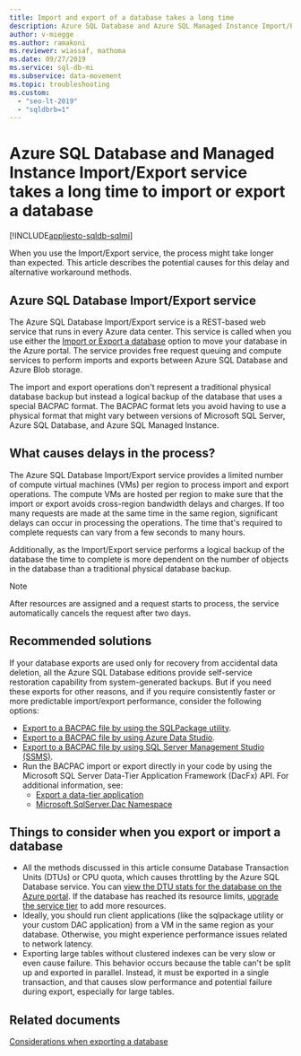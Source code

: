 ```yaml
---
title: Import and export of a database takes a long time
description: Azure SQL Database and Azure SQL Managed Instance Import/Export service takes a long time to import or export a database
author: v-miegge
ms.author: ramakoni
ms.reviewer: wiassaf, mathoma
ms.date: 09/27/2019
ms.service: sql-db-mi
ms.subservice: data-movement
ms.topic: troubleshooting
ms.custom:
  - "seo-lt-2019"
  - "sqldbrb=1"
---
```


# Azure SQL Database and Managed Instance Import/Export service takes a long time to import or export a database

[!INCLUDE[appliesto-sqldb-sqlmi](../includes/appliesto-sqldb-sqlmi.md)]

When you use the Import/Export service, the process might take longer than expected. This article describes the potential causes for this delay and alternative workaround methods.

## Azure SQL Database Import/Export service

The Azure SQL Database Import/Export service is a REST-based web service that runs in every Azure data center. This service is called when you use either the [Import or Export a database](database-import.md#use-azure-portal) option to move your database in the Azure portal. The service provides free request queuing and compute services to perform imports and exports between Azure SQL Database and Azure Blob storage.

The import and export operations don't represent a traditional physical database backup but instead a logical backup of the database that uses a special BACPAC format. The BACPAC format lets you avoid having to use a physical format that might vary between versions of Microsoft SQL Server, Azure SQL Database, and Azure SQL Managed Instance.

## What causes delays in the process?

The Azure SQL Database Import/Export service provides a limited number of compute virtual machines (VMs) per region to process import and export operations. The compute VMs are hosted per region to make sure that the import or export avoids cross-region bandwidth delays and charges. If too many requests are made at the same time in the same region, significant delays can occur in processing the operations. The time that's required to complete requests can vary from a few seconds to many hours.

Additionally, as the Import/Export service performs a logical backup of the database the time to complete is more dependent on the number of objects in the database than a traditional physical database backup.

> [!NOTE]
> After resources are assigned and a request starts to process, the service automatically cancels the request after two days.

## Recommended solutions

If your database exports are used only for recovery from accidental data deletion, all the Azure SQL Database editions provide self-service restoration capability from system-generated backups. But if you need these exports for other reasons, and if you require consistently faster or more predictable import/export performance, consider the following options:

* [Export to a BACPAC file by using the SQLPackage utility](./database-export.md#sqlpackage-utility).
* [Export to a BACPAC file by using Azure Data Studio](./database-export.md#azure-data-studio).
* [Export to a BACPAC file by using SQL Server Management Studio (SSMS)](./database-export.md#sql-server-management-studio-ssms).
* Run the BACPAC import or export directly in your code by using the Microsoft SQL Server Data-Tier Application Framework (DacFx) API. For additional information, see:
  * [Export a data-tier application](/sql/relational-databases/data-tier-applications/export-a-data-tier-application)
  * [Microsoft.SqlServer.Dac Namespace](/dotnet/api/microsoft.sqlserver.dac)

## Things to consider when you export or import a database

* All the methods discussed in this article consume Database Transaction Units (DTUs) or CPU quota, which causes throttling by the Azure SQL Database service. You can [view the DTU stats for the database on the Azure portal](./monitor-tune-overview.md#azure-sql-database-and-azure-sql-managed-instance-resource-monitoring). If the database has reached its resource limits, [upgrade the service tier](./scale-resources.md) to add more resources.
* Ideally, you should run client applications (like the sqlpackage utility or your custom DAC application) from a VM in the same region as your database. Otherwise, you might experience performance issues related to network latency.
* Exporting large tables without clustered indexes can be very slow or even cause failure. This behavior occurs because the table can't be split up and exported in parallel. Instead, it must be exported in a single transaction, and that causes slow performance and potential failure during export, especially for large tables.


## Related documents

[Considerations when exporting a database](./database-export.md#considerations)
